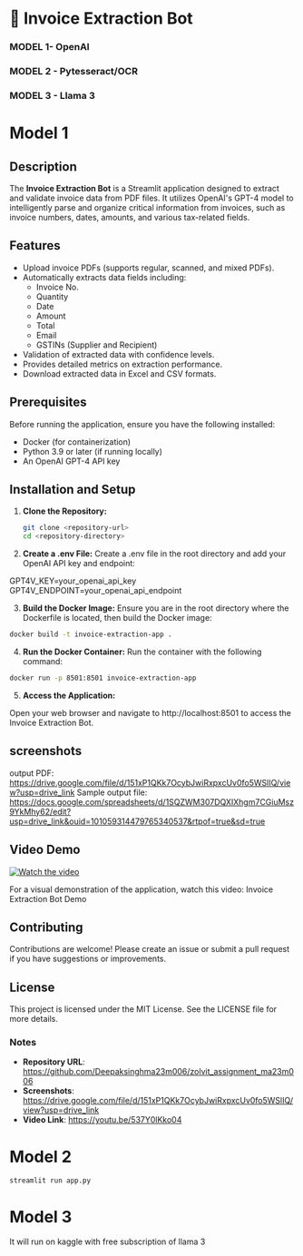 # 📄 Invoice Extraction Bot


### MODEL 1-  OpenAI 

### MODEL 2 -  Pytesseract/OCR

### MODEL 3 - Llama 3


# Model 1

## Description

The **Invoice Extraction Bot** is a Streamlit application designed to extract and validate invoice data from PDF files. It utilizes OpenAI's GPT-4 model to intelligently parse and organize critical information from invoices, such as invoice numbers, dates, amounts, and various tax-related fields.

## Features

- Upload invoice PDFs (supports regular, scanned, and mixed PDFs).
- Automatically extracts data fields including:
  - Invoice No.
  - Quantity
  - Date
  - Amount
  - Total
  - Email
  - GSTINs (Supplier and Recipient)
- Validation of extracted data with confidence levels.
- Provides detailed metrics on extraction performance.
- Download extracted data in Excel and CSV formats.

## Prerequisites

Before running the application, ensure you have the following installed:

- Docker (for containerization)
- Python 3.9 or later (if running locally)
- An OpenAI GPT-4 API key

## Installation and Setup

1. **Clone the Repository:**

   ```bash
   git clone <repository-url>
   cd <repository-directory>


2. **Create a .env File:**
Create a .env file in the root directory and add your OpenAI API key and endpoint:

GPT4V_KEY=your_openai_api_key
GPT4V_ENDPOINT=your_openai_api_endpoint

3. **Build the Docker Image:**
Ensure you are in the root directory where the Dockerfile is located, then build the Docker image:

  ```bash
  docker build -t invoice-extraction-app .
  ```

  
4. **Run the Docker Container:**
Run the container with the following command:

 ```bash
 docker run -p 8501:8501 invoice-extraction-app
 ```

5. **Access the Application:**

Open your web browser and navigate to http://localhost:8501 to access the Invoice Extraction Bot.


## screenshots

 output PDF: https://drive.google.com/file/d/151xP1QKk7OcybJwiRxpxcUv0fo5WSlIQ/view?usp=drive_link
 Sample output file: https://docs.google.com/spreadsheets/d/1SQZWM307DQXIXhgm7CGiuMsz9YkMhy62/edit?usp=drive_link&ouid=101059314479765340537&rtpof=true&sd=true
 
## Video Demo

[![Watch the video](https://img.youtube.com/vi/537Y0lKko04/maxresdefault.jpg)](https://www.youtube.com/watch?v=537Y0lKko04)



For a visual demonstration of the application, watch this video: Invoice Extraction Bot Demo

## Contributing
Contributions are welcome! Please create an issue or submit a pull request if you have suggestions or improvements.

## License
This project is licensed under the MIT License. See the LICENSE file for more details.



### Notes

- **Repository URL**: https://github.com/Deepaksinghma23m006/zolvit_assignment_ma23m006
- **Screenshots**:  https://drive.google.com/file/d/151xP1QKk7OcybJwiRxpxcUv0fo5WSlIQ/view?usp=drive_link
- **Video Link**: https://youtu.be/537Y0lKko04



# Model 2

```
streamlit run app.py
```

# Model 3

It will run on kaggle with free subscription of llama 3 




